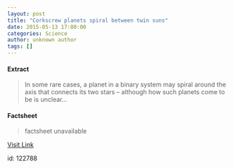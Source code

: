 ```yaml
---
layout: post
title: "Corkscrew planets spiral between twin suns"
date: 2015-05-13 17:00:00
categories: Science
author: unknown author
tags: []
---
```



#### Extract
>In some rare cases, a planet in a binary system may spiral around the axis that connects its two stars – although how such planets come to be is unclear...

#### Factsheet
>factsheet unavailable

[Visit Link](http://feeds.newscientist.com/c/749/f/10896/s/4648bffa/sc/23/l/0L0Snewscientist0N0Carticle0Cmg22630A2150B40A0A0Ecorkscrew0Eplanets0Espiral0Ebetween0Etwin0Esuns0Bhtml0Dcmpid0FRSS0QNSNS0Q20A120EGLOBAL0Qmagcontents/story01.htm)

id:  122788
